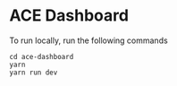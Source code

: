 # ACE Dashboard

To run locally, run the following commands
```shell
cd ace-dashboard
yarn
yarn run dev
```